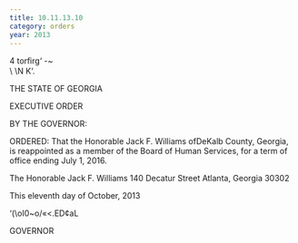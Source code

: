 ```yaml
---
title: 10.11.13.10
category: orders
year: 2013
---
```

     

4 torﬁrg‘ \-~\
\ \\N K‘.

THE STATE OF GEORGIA

EXECUTIVE ORDER

BY THE GOVERNOR:

ORDERED: That the Honorable Jack F. Williams ofDeKalb County, Georgia,
is reappointed as a member of the Board of Human Services, for a
term of office ending July 1, 2016.

The Honorable Jack F. Williams
140 Decatur Street
Atlanta, Georgia 30302

This eleventh day of October, 2013

‘(\oI0~o/«\<.ED¢aL

GOVERNOR

